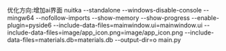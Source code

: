 优化方向:增加ai界面
 nuitka --standalone --windows-disable-console --mingw64 --nofollow-imports --show-memory --show-progress --enable-plugin=pyside6 --include-data-files=mainwindow.ui=mainwindow.ui --include-data-files=image/app_icon.png=image/app_icon.png --include-data-files=materials.db=materials.db --output-dir=o main.py